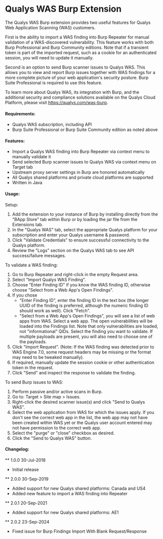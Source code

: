 
Qualys WAS Burp Extension
==========================

The Qualys WAS Burp extension provides two useful features for Qualys Web Application Scanning (WAS) customers. 

First is the ability to import a WAS finding into Burp Repeater for manual validation of a WAS-discovered vulnerability. This feature works with both Burp Professional and Burp Community editions. Note that if a transient token is part of the imported request, such as a cookie for an authenticated session, you will need to update it manually.

Second is an option to send Burp scanner issues to Qualys WAS. This allows you to view and report Burp issues together with WAS findings for a more complete picture of your web application's security posture. Burp Suite Professional is required to use this feature.

To learn more about Qualys WAS, its integration with Burp, and the additional security and compliance solutions available on the Qualys Cloud Platform, please visit https://qualys.com/was-burp.

#### Requirements:
- Qualys WAS subscription, including API
- Burp Suite Professional or Burp Suite Community edition as noted above

#### Features:
- Import a Qualys WAS finding into Burp Repeater via context menu to manually validate it
- Send selected Burp scanner issues to Qualys WAS via context menu on Target tab
- Upstream proxy server settings in Burp are honored automatically
- All Qualys shared platforms and private cloud platforms are supported
- Written in Java

#### Usage:
Setup:
1. Add the extension to your instance of Burp by installing directly from the "BApp Store" tab within Burp or by loading the jar file from the Extensions tab.
2. In the "Qualys WAS" tab, select the appropriate Qualys platform for your subscription and enter your Qualys username & password.
3. Click "Validate Credentials" to ensure successful connectivity to the Qualys platform.
4. Review the "Logs" section on the Qualys WAS tab to see API success/failure messages.

To validate a WAS finding:
1. Go to Burp Repeater and right-click in the empty Request area.
2. Select "Import Qualys WAS Finding".
3. Choose "Enter Finding ID" if you know the WAS finding ID, otherwise choose "Select from a Web App's Open Findings". 
4. If you chose 
	- "Enter Finding ID", enter the finding ID in the text box (the longer UUID of the finding is preferred, although the numeric finding ID should work as well). Click "Fetch". 
	- "Select from a Web App's Open Findings", you will see a list of web apps from WAS. Select a web app. The open vulnerabilities will be loaded into the Findings list. Note that only vulnerabilities are loaded, not "informational" QIDs. Select the finding you want to validate. If multiple payloads are present, you will also need to choose one of the payloads. 
5. Click "Import Request". (Note: If the WAS finding was detected prior to WAS Engine 7.0, some request headers may be missing or the format may need to be tweaked manually). 
6. If required, manually update the session cookie or other authentication token in the request.
7. Click "Send" and inspect the response to validate the finding.

To send Burp issues to WAS:
1. Perform passive and/or active scans in Burp.
2. Go to: Target > Site map > Issues.
3. Right-click the desired scanner issue(s) and click "Send to Qualys WAS". 
4. Select the web application from WAS for which the issues apply. If you don't see the correct web app in the list, the web app may not have been created within WAS yet or the Qualys user account entered may not have permission to the correct web app.
5. Select the "purge" or "close" checkbox as desired.
6. Click the "Send to Qualys WAS" button.

#### Changelog:
** 1.0.0 30-Jul-2018
- Initial release

** 2.0.0 30-Sep-2019
- Added support for new Qualys shared platforms: Canada and US4
- Added new feature to import a WAS finding into Repeater

** 2.0.1 20-Sep-2021
- Added support for new Qualys shared platforms: AE1

** 2.0.2 23-Sep-2024
- Fixed issue for Burp Findings Import With Blank Request/Response
